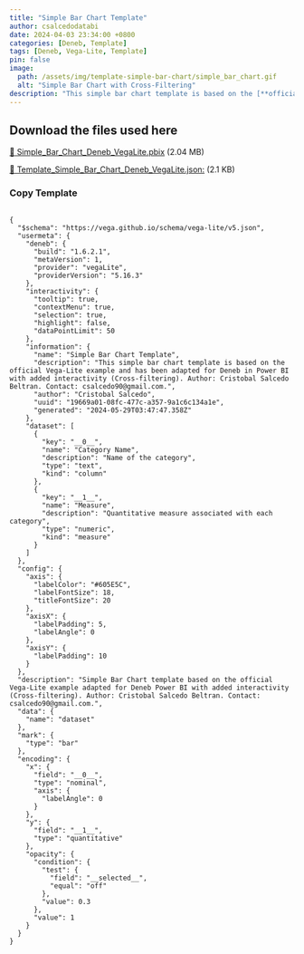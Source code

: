 ```yaml
---
title: "Simple Bar Chart Template"
author: csalcedodatabi
date: 2024-04-03 23:34:00 +0800
categories: [Deneb, Template]
tags: [Deneb, Vega-Lite, Template]
pin: false
image:
  path: /assets/img/template-simple-bar-chart/simple_bar_chart.gif
  alt: "Simple Bar Chart with Cross-Filtering"
description: "This simple bar chart template is based on the [**official Vega-Lite example**](https://vega.github.io/vega-lite/examples/bar.html) and has been adapted for Deneb in Power BI with added interactivity (Cross-filtering)."
---
```


## Download the files used here

[🔽 Simple_Bar_Chart_Deneb_VegaLite.pbix](https://github.com/CSalcedoDataBI/PowerBI-Deneb/raw/main/Simple_Bar_Chart/Files/Simple_Bar_Chart.pbix) (2.04 MB)

[🔽 Template_Simple_Bar_Chart_Deneb_VegaLite.json:](https://github.com/CSalcedoDataBI/PowerBI-Deneb/blob/34abf4e1d64e132a41cdc554d11e9c87843db620/Simple_Bar_Chart/Files/Simple_Bar_Chart.json) (2.1 KB)

### Copy Template

<pre class="highlight"><code>
{
  "$schema": "https://vega.github.io/schema/vega-lite/v5.json",
  "usermeta": {
    "deneb": {
      "build": "1.6.2.1",
      "metaVersion": 1,
      "provider": "vegaLite",
      "providerVersion": "5.16.3"
    },
    "interactivity": {
      "tooltip": true,
      "contextMenu": true,
      "selection": true,
      "highlight": false,
      "dataPointLimit": 50
    },
    "information": {
      "name": "Simple Bar Chart Template",
      "description": "This simple bar chart template is based on the official Vega-Lite example and has been adapted for Deneb in Power BI with added interactivity (Cross-filtering). Author: Cristobal Salcedo Beltran. Contact: csalcedo90@gmail.com.",
      "author": "Cristobal Salcedo",
      "uuid": "19669a01-08fc-477c-a357-9a1c6c134a1e",
      "generated": "2024-05-29T03:47:47.358Z"
    },
    "dataset": [
      {
        "key": "__0__",
        "name": "Category Name",
        "description": "Name of the category",
        "type": "text",
        "kind": "column"
      },
      {
        "key": "__1__",
        "name": "Measure",
        "description": "Quantitative measure associated with each category",
        "type": "numeric",
        "kind": "measure"
      }
    ]
  },
  "config": {
    "axis": {
      "labelColor": "#605E5C",
      "labelFontSize": 18,
      "titleFontSize": 20
    },
    "axisX": {
      "labelPadding": 5,
      "labelAngle": 0
    },
    "axisY": {
      "labelPadding": 10
    }
  },
  "description": "Simple Bar Chart template based on the official Vega-Lite example adapted for Deneb Power BI with added interactivity (Cross-filtering). Author: Cristobal Salcedo Beltran. Contact: csalcedo90@gmail.com.",
  "data": {
    "name": "dataset"
  },
  "mark": {
    "type": "bar"
  },
  "encoding": {
    "x": {
      "field": "__0__",
      "type": "nominal",
      "axis": {
        "labelAngle": 0
      }
    },
    "y": {
      "field": "__1__",
      "type": "quantitative"
    },
    "opacity": {
      "condition": {
        "test": {
          "field": "__selected__",
          "equal": "off"
        },
        "value": 0.3
      },
      "value": 1
    }
  }
}

</code></pre>
